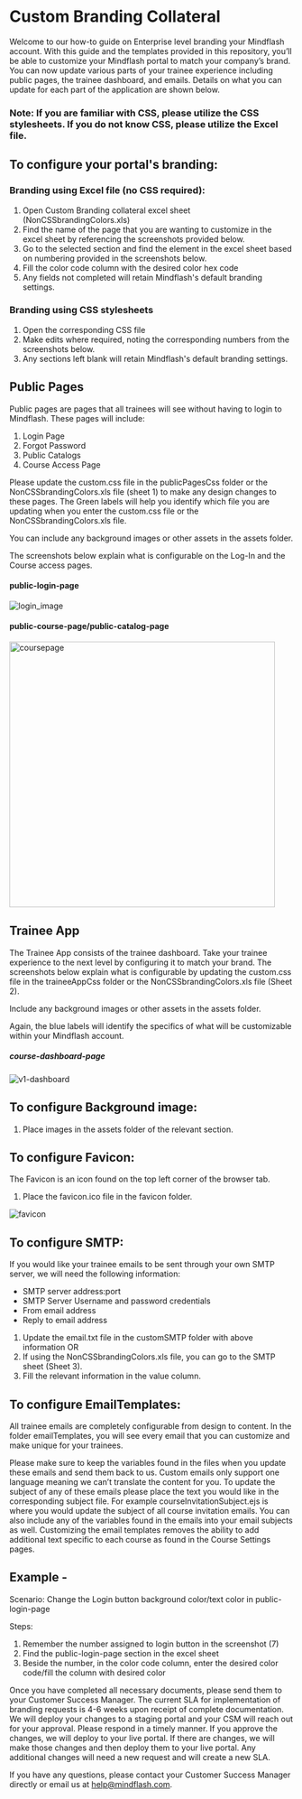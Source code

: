# Custom Branding Collateral

Welcome to our how-to guide on Enterprise level branding your Mindflash account. With this guide and the templates provided in this repository, you’ll be able to customize your Mindflash portal to match your company’s brand. You can now update various parts of your trainee experience including public pages, the trainee dashboard, and emails. Details on what you can update for each part of the application are shown below.

### Note:  If you are familiar with CSS, please utilize the CSS stylesheets. If you do not know CSS, please utilize the Excel file. 

## To configure your portal's branding:

### Branding using Excel file (no CSS required):
  1. Open Custom Branding collateral excel sheet (NonCSSbrandingColors.xls)
  2. Find the name of the page that you are wanting to customize in the excel sheet by referencing the screenshots provided below.
  3. Go to the selected section and find the element in the excel sheet based on numbering provided in the screenshots below.
  4. Fill the color code column with the desired color hex code
  5. Any fields not completed will retain Mindflash's default branding settings.
  
### Branding using CSS stylesheets
  1. Open the corresponding CSS file
  2. Make edits where required, noting the corresponding numbers from the screenshots below. 
  3. Any sections left blank will retain Mindflash's default branding settings.

 ## Public Pages
  
  Public pages are pages that all trainees will see without having to login to Mindflash. These pages will include:
  1. Login Page
  2. Forgot Password
  3. Public Catalogs
  4. Course Access Page

Please update the custom.css file in the publicPagesCss folder or the NonCSSbrandingColors.xls file (sheet 1) to make any design changes to these pages. The Green labels will help you identify which file you are updating when you enter the custom.css file or the NonCSSbrandingColors.xls file. 

You can include any background images or other assets in the assets folder. 

The screenshots below explain what is configurable on the Log-In and the Course access pages.

#### public-login-page

![login_image](https://user-images.githubusercontent.com/10574792/98499369-5bb16a00-226f-11eb-8312-5bdcab9c1514.png)

#### public-course-page/public-catalog-page

<img width="471" alt="coursepage" src="https://user-images.githubusercontent.com/10574792/98498391-a8477600-226c-11eb-8927-a0f30c4eb0b7.png">


## Trainee App

The Trainee App consists of the trainee dashboard. Take your trainee experience to the next level by configuring it to match your brand. The screenshots below explain what is configurable by updating the custom.css file in the traineeAppCss folder or the NonCSSbrandingColors.xls file (Sheet 2). 

Include any background images or other assets in the assets folder.

Again, the blue labels will identify the specifics of what will be customizable within your Mindflash account.

##### course-dashboard-page


![v1-dashboard](https://user-images.githubusercontent.com/10574792/98908394-60338800-24e6-11eb-9577-d8370dcde6a2.png)


## To configure Background image:
  1. Place images in the assets folder of the relevant section.
  
## To configure Favicon: 
The Favicon is an icon found on the top left corner of the browser tab. 
  
  1. Place the favicon.ico file in the favicon folder.
  
![favicon](https://user-images.githubusercontent.com/10574792/98499097-96ff6900-226e-11eb-821b-29aa47092ae4.png)

## To configure SMTP:
If you would like your trainee emails to be sent through your own SMTP server, we will need the following information:
  - SMTP server address:port
  - SMTP Server Username and password credentials 
  - From email address
  - Reply to email address
 
  1. Update the email.txt file in the customSMTP folder with above information
  OR
  1. If using the NonCSSbrandingColors.xls file, you can go to the SMTP sheet (Sheet 3). 
  2. Fill the relevant information in the value column. 
  
## To configure EmailTemplates:

All trainee emails are completely configurable from design to content. In the folder emailTemplates, you will see every email that you can customize and make unique for your trainees.

Please make sure to keep the variables found in the files when you update these emails and send them back to us. Custom emails only support one language meaning we can’t translate the content for you. To update the subject of any of these emails please place the text you would like in the corresponding subject file. For example courseInvitationSubject.ejs is where you would update the subject of all course invitation emails. You can also include any of the variables found in the emails into your email subjects as well. Customizing the email templates removes the ability to add additional text specific to each course as found in the Course Settings pages. 

  
## Example -
 Scenario: Change the Login button background color/text color in public-login-page
 
 Steps:

1. Remember the number assigned to login button in the screenshot (7)
2. Find the public-login-page section in the excel sheet 
3. Beside the number, in the color code column, enter the desired color code/fill the column with desired color

Once you have completed all necessary documents, please send them to your Customer Success Manager. The current SLA for implementation of branding requests is 4-6 weeks upon receipt of complete documentation. We will deploy your changes to a staging portal and your CSM will reach out for your approval. Please respond in a timely manner. If you approve the changes, we will deploy to your live portal. If there are changes, we will make those changes and then deploy them to your live portal. Any additional changes will need a new request and will create a new SLA. 

If you have any questions, please contact your Customer Success Manager directly or email us at help@mindflash.com.

